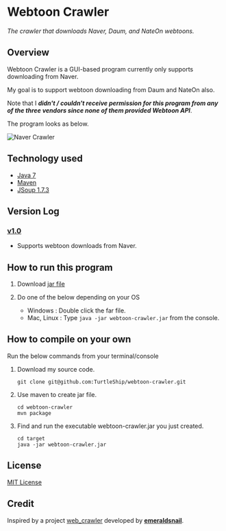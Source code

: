 # Webtoon Crawler
*The crawler that downloads Naver, Daum, and NateOn webtoons.*

## Overview
Webtoon Crawler is a GUI-based program currently only supports downloading from Naver.

My goal is to support webtoon downloading from Daum and NateOn also.

Note that I ***didn't / couldn't receive permission for this program from any of the three vendors
since none of them provided Webtoon API***.

The program looks as below.

![Naver Crawler](src/main/resources/images/naver_crawler.png)

## Technology used
- [Java 7](http://www.oracle.com/technetwork/java/javase/downloads/jdk7-downloads-1880260.html)
- [Maven](http://maven.apache.org/)
- [JSoup 1.7.3](http://jsoup.org/)

## Version Log
### [v1.0](https://github.com/TurtleShip/webtoon-crawler/tree/v1.0)
- Supports webtoon downloads from Naver.

## How to run this program
1. Download [jar file](https://github.com/TurtleShip/webtoon-crawler/raw/master/webtoon-crawler.jar)

2. Do one of the below depending on your OS
   - Windows : Double click the far file.
   - Mac, Linux : Type `java -jar webtoon-crawler.jar` from the console.

## How to compile on your own
Run the below commands from your terminal/console

1. Download my source code.
   ```
   git clone git@github.com:TurtleShip/webtoon-crawler.git
   ```

2. Use maven to create jar file.
   ```
   cd webtoon-crawler
   mvn package
   ```

3. Find and run the executable webtoon-crawler.jar you just created.
   ```
   cd target
   java -jar webtoon-crawler.jar
   ```

## License
[MIT License](license.txt)

## Credit
Inspired by a project [web_crawler](https://github.com/emeraldsnail/webtoon_crawler) developed by [**emeraldsnail**](https://github.com/emeraldsnail).

